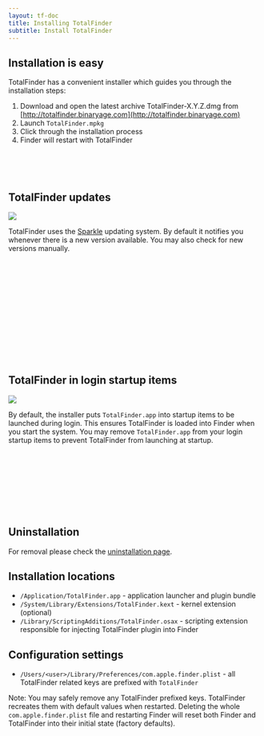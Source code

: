 ```yaml
---
layout: tf-doc
title: Installing TotalFinder
subtitle: Install TotalFinder
---
```


## Installation is easy

TotalFinder has a convenient installer which guides you through the installation steps:

1. Download and open the latest archive TotalFinder-X.Y.Z.dmg from [http://totalfinder.binaryage.com](http://totalfinder.binaryage.com)
2. Launch `TotalFinder.mpkg`
3. Click through the installation process
4. Finder will restart with TotalFinder

<div style="height: 50px">&nbsp;</div>

## TotalFinder updates

<img src="/images/update-dialog.png" class="doc-inline-image-50 right">

TotalFinder uses the [Sparkle](http://sparkle.andymatuschak.org/) updating system. By default it notifies you whenever there is a new version available. You may also check for new versions manually.

<div style="height: 200px">&nbsp;</div>

## TotalFinder in login startup items

<img src="/images/login-items.png" class="doc-inline-image-50 right">

By default, the installer puts `TotalFinder.app` into startup items to be launched during login. This ensures TotalFinder is loaded into Finder when you start the system. You may remove `TotalFinder.app` from your login startup items to prevent TotalFinder from launching at startup.

<div style="height: 120px">&nbsp;</div>

## Uninstallation

For removal please check the [uninstallation page](/uninstallation).

## Installation locations

* `/Application/TotalFinder.app` - application launcher and plugin bundle
* `/System/Library/Extensions/TotalFinder.kext` - kernel extension (optional)
* `/Library/ScriptingAdditions/TotalFinder.osax` - scripting extension responsible for injecting TotalFinder plugin into Finder

## Configuration settings

* `/Users/<user>/Library/Preferences/com.apple.finder.plist` - all TotalFinder related keys are prefixed with `TotalFinder`
    
Note: You may safely remove any TotalFinder prefixed keys. TotalFinder recreates them with default values when restarted. Deleting the whole `com.apple.finder.plist` file and restarting Finder will reset both Finder and TotalFinder into their initial state (factory defaults).